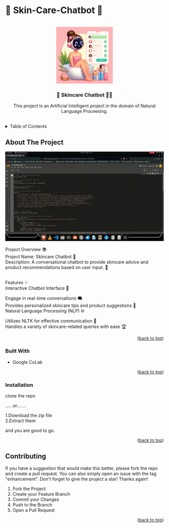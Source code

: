 # 🤖 Skin-Care-Chatbot 💄





<!-- PROJECT LOGO -->
<br />
<div align="center" id='readme-top'>
  <a href="">
    <img src="https://github.com/ritu-singh-4002/Skin-Care-Chatbot/blob/main/Skin%20Care%20Chatbot.jpeg" alt="Logo" width="180" height="180">
  </a>

  <h3 align="center"> 🧴 Skincare Chatbot 🤖💄</h3>

  <p align="center">
    This project is an Artificial Intelligent project in the domain of Natural Language Proceesing.
    <br />   
    <br />
    
  </p>
</div>



<!-- TABLE OF CONTENTS -->
<details>
  <summary>Table of Contents</summary>
  <ol>
    <li>
      <a href="#about-the-project">About The Project</a>
      <ul>
        <li><a href="#built-with">Built With</a></li>
      </ul>
    </li>      
    <li><a href="#installation">Installation</a></li>
    <li><a href="#contributing">Contributing</a></li>
  </ol>
</details>



<!-- ABOUT THE PROJECT -->
## About The Project
<img src='https://github.com/ritu-singh-4002/Skin-Care-Chatbot/blob/main/Skin%20Care%20Chatbot.gif'>


Project Overview 📚<br>
Project Name: Skincare Chatbot 🤖<br>
Description: A conversational chatbot to provide skincare advice and product recommendations based on user input. 🌟<br><br>


Features ✨<br>
Interactive Chatbot Interface 💬<br>

Engage in real-time conversations 🗨️<br>
Provides personalized skincare tips and product suggestions 💅<br>
Natural Language Processing (NLP) 🌐<br>

Utilizes NLTK for effective communication 🧠<br>
Handles a variety of skincare-related queries with ease 🏆<br>


<p align="right">(<a href="#readme-top">back to top</a>)</p>



### Built With

* Google CoLab

<p align="right">(<a href="#readme-top">back to top</a>)</p>




### Installation

clone the repo

......or....... 

1.Download the zip file <br>
2.Extract them

and you are good to go.

  

<p align="right">(<a href="#readme-top">back to top</a>)</p>


<!-- CONTRIBUTING -->
## Contributing


If you have a suggestion that would make this better, please fork the repo and create a pull request. You can also simply open an issue with the tag "enhancement".
Don't forget to give the project a star! Thanks again!

1. Fork the Project
2. Create your Feature Branch 
3. Commit your Changes 
4. Push to the Branch 
5. Open a Pull Request

<p align="right">(<a href="#readme-top">back to top</a>)</p>











 
